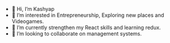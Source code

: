 - 👋 Hi, I’m Kashyap
- 👀 I’m interested in Entrepreneurship, Exploring new places and Videogames.
- 🌱 I’m currently strengthen my React skills and learning redux.
- 💞️ I’m looking to collaborate on management systems.

<!---
Kashyap5551/Kashyap5551 is a ✨ special ✨ repository because its `README.md` (this file) appears on your GitHub profile.
You can click the Preview link to take a look at your changes.
--->
